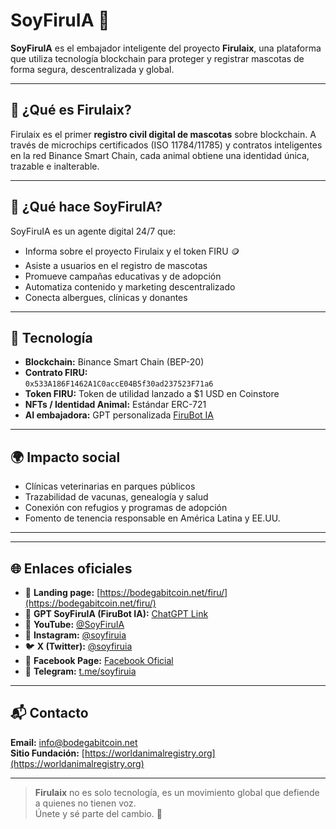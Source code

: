 # SoyFiruIA 🐾

**SoyFiruIA** es el embajador inteligente del proyecto **Firulaix**, una plataforma que utiliza tecnología blockchain para proteger y registrar mascotas de forma segura, descentralizada y global.

---

## 📌 ¿Qué es Firulaix?

Firulaix es el primer **registro civil digital de mascotas** sobre blockchain. A través de microchips certificados (ISO 11784/11785) y contratos inteligentes en la red Binance Smart Chain, cada animal obtiene una identidad única, trazable e inalterable.

---

## 🤖 ¿Qué hace SoyFiruIA?

SoyFiruIA es un agente digital 24/7 que:
- Informa sobre el proyecto Firulaix y el token FIRU 🪙
- Asiste a usuarios en el registro de mascotas
- Promueve campañas educativas y de adopción
- Automatiza contenido y marketing descentralizado
- Conecta albergues, clínicas y donantes

---

## 🔗 Tecnología

- **Blockchain:** Binance Smart Chain (BEP-20)
- **Contrato FIRU:**  
  `0x533A186F1462A1C0accE04B5f30ad237523F71a6`
- **Token FIRU:** Token de utilidad lanzado a $1 USD en Coinstore
- **NFTs / Identidad Animal:** Estándar ERC-721
- **AI embajadora:** GPT personalizada [FiruBot IA](https://chatgpt.com/g/g-6845e52eaa5481918e805669c70acc26-firubot-ia)

---

## 🌍 Impacto social

- Clínicas veterinarias en parques públicos
- Trazabilidad de vacunas, genealogía y salud
- Conexión con refugios y programas de adopción
- Fomento de tenencia responsable en América Latina y EE.UU.

---


---

## 🌐 Enlaces oficiales

- 🐶 **Landing page:** [https://bodegabitcoin.net/firu/](https://bodegabitcoin.net/firu/)
- 🤖 **GPT SoyFiruIA (FiruBot IA):** [ChatGPT Link](https://chatgpt.com/g/g-6845e52eaa5481918e805669c70acc26-firubot-ia)
- 🎥 **YouTube:** [@SoyFiruIA](https://www.youtube.com/@SoyFiruIA)
- 📸 **Instagram:** [@soyfiruia](https://www.instagram.com/soyfiruia/)
- 🐦 **X (Twitter):** [@soyfiruia](https://x.com/soyfiruia)
- 📘 **Facebook Page:** [Facebook Oficial](https://www.facebook.com/profile.php?id=61576946742789)
- 💬 **Telegram:** [t.me/soyfiruia](https://t.me/soyfiruia)

---

## 📬 Contacto

**Email:** info@bodegabitcoin.net  
**Sitio Fundación:** [https://worldanimalregistry.org](https://worldanimalregistry.org)

---

> **Firulaix** no es solo tecnología, es un movimiento global que defiende a quienes no tienen voz.  
> Únete y sé parte del cambio. 🐾


